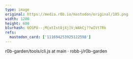 ```yaml
---
type: image
original: https://media.r0b.io/mastodon/original/185.png
width: 1200
height: 600
blurhash: UOSPU--;M{xtIst8jXj]V;WAkCj??wIVt7Rk
refs:
  mastodon_card: ['111694253925122598']
---
```


r0b-garden/tools/cli.js at main · robb-j/r0b-garden
